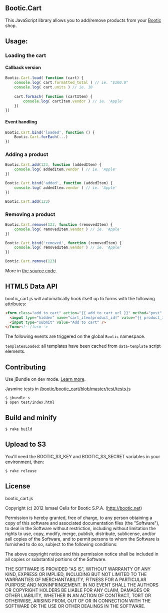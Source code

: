 ## Bootic.Cart

This JavaScript library allows you to add/remove products from your [Bootic](http://bootic.net) shop.

## Usage:

### Loading the cart

#### Callback version

```javascript
Bootic.Cart.load( function (cart) {
	console.log( cart.formatted_total ) // ie. "$100.0"
	console.log( cart.units ) // ie. 10
	
	cart.forEach( function (cartItem) {
		console.log( cartItem.vendor ) // ie. 'Apple'
	})
})
```

#### Event handling

```javascript
Bootic.Cart.bind('loaded', function () {
	Bootic.Cart.forEach(...)
})
```

### Adding a product

```javascript
Bootic.Cart.add(123, function (addedItem) {
	console.log( addedItem.vendor ) // ie. 'Apple'
})
```

```javascript
Bootic.Cart.bind('added', function (addedItem) {
	console.log( addedItem.vendor ) // ie. 'Apple'
})

Bootic.Cart.add(123)
```

### Removing a product

```javascript
Bootic.Cart.remove(123, function (removedItem) {
	console.log( removedItem.vendor ) // ie. 'Apple'
})
```

```javascript
Bootic.Cart.bind('removed', function (removedItem) {
	console.log( removedItem.vendor ) // ie. 'Apple'
})

Bootic.Cart.remove(123)
```

More in [the source code](/bootic/bootic_cart/blob/master/src/bootic_cart.js).

## HTML5 Data API

bootic_cart.js will automatically hook itself up to forms with the following attributes:

```html
<form class="add_to_cart" action="{{ add_to_cart_url }}" method="post" data-bootic-cart-add="add" data-bootic-productId="{{ product_item.id }}"> 
  <input type="hidden" name="cart_item[product_id]" value="{{ product_item.id }}" />
  <input type="submit" value="Add to cart" />    
</form><!--/form-->
```

The following events are triggered on the global `Bootic` namespace.

`templatesLoaded`: all templates have been cached from `data-template` script elements.

## Contributing

Use jBundle on dev mode. [Learn more](https://github.com/ismasan/jbundle).

Jasmine tests in [/bootic/bootic_cart/blob/master/test/tests.js](/bootic/bootic_cart/blob/master/test/tests.js)
    
    $ jbundle s
    $ open test/index.html

## Build and minify

    $ rake build
    
## Upload to S3

You'll need the BOOTIC_S3_KEY and BOOTIC_S3_SECRET variables in your environment, then:

    $ rake release
    
## License

bootic_cart.js

Copyright (c) 2012 Ismael Celis for Bootic S.P.A. (http://bootic.net)

Permission is hereby granted, free of charge, to any person
obtaining a copy of this software and associated documentation
files (the "Software"), to deal in the Software without
restriction, including without limitation the rights to use,
copy, modify, merge, publish, distribute, sublicense, and/or sell
copies of the Software, and to permit persons to whom the
Software is furnished to do so, subject to the following
conditions:

The above copyright notice and this permission notice shall be
included in all copies or substantial portions of the Software.

THE SOFTWARE IS PROVIDED "AS IS", WITHOUT WARRANTY OF ANY KIND,
EXPRESS OR IMPLIED, INCLUDING BUT NOT LIMITED TO THE WARRANTIES
OF MERCHANTABILITY, FITNESS FOR A PARTICULAR PURPOSE AND
NONINFRINGEMENT. IN NO EVENT SHALL THE AUTHORS OR COPYRIGHT
HOLDERS BE LIABLE FOR ANY CLAIM, DAMAGES OR OTHER LIABILITY,
WHETHER IN AN ACTION OF CONTRACT, TORT OR OTHERWISE, ARISING
FROM, OUT OF OR IN CONNECTION WITH THE SOFTWARE OR THE USE OR
OTHER DEALINGS IN THE SOFTWARE.